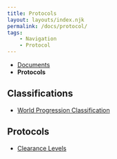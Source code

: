```yaml
---
title: Protocols
layout: layouts/index.njk
permalink: /docs/protocol/
tags:
    - Navigation
    - Protocol
---
```

<nav class="text-sm breadcrumbs pb-5">
    <ul>
        <li><a href="/docs">Documents</a></li>
        <li><b>Protocols</b></li>
    </ul>
</nav>

## Classifications
<ul>
    <li>
        <a href="/docs/protocol/wpc/">World Progression Classification</a>
    </li>
</ul>

## Protocols
<ul>
    <li>
        <a href="/docs/protocol/clearance/">Clearance Levels</a>
    </li>
</ul>